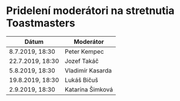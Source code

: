 # Pridelení moderátori na stretnutia Toastmasters

| Dátum            | Moderátor            |
|------------------|----------------------|
| 8.7.2019, 18:30  | Peter Kempec         |
| 22.7.2019, 18:30 | Jozef Takáč          |
| 5.8.2019, 18:30  | Vladimír Kasarda     |
| 19.8.2019, 18:30 | Lukáš Bičuš          |
| 2.9.2019, 18:30  | Katarína Šimková     |
